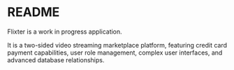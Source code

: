 # README

Flixter is a work in progress application. 

It is a two-sided video streaming marketplace platform, featuring credit card payment capabilities, user role management, complex user interfaces, and advanced database relationships. 
